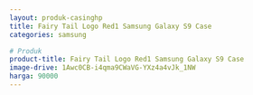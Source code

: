 ```yaml
---
layout: produk-casinghp
title: Fairy Tail Logo Red1 Samsung Galaxy S9 Case
categories: samsung

# Produk
product-title: Fairy Tail Logo Red1 Samsung Galaxy S9 Case
image-drive: 1Awc0CB-i4qma9CWaVG-YXz4a4vJk_1NW
harga: 90000
---
```


